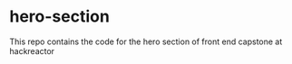 # hero-section
This repo contains the code for the hero section of front end capstone at hackreactor
